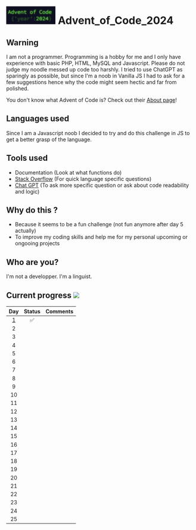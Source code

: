 # <img src="/AoC_logo.png" height="48rem"> Advent_of_Code_2024

## Warning

I am not a programmer. Programming is a hobby for me and I only have experience with basic PHP, HTML, MySQL and Javascript. Please do not judge my noodle messed up code too harshly. I tried to use ChatGPT as sparingly as possible, but since I'm a noob in Vanilla JS I had to ask for a few suggestions hence why the code might seem hectic and far from polished.

You don't know what Advent of Code is? Check out their [About page](https://adventofcode.com/2023/about)!

## Languages used

Since I am a Javascript noob I decided to try and do this challenge in JS to get a better grasp of the language.

## Tools used

- Documentation (Look at what functions do)
- [Stack Overflow](https://stackoverflow.com/) (For quick language specific questions)
- [Chat GPT](https://chat.openai.com/) (To ask more specific question or ask about code readability and logic)

## Why do this ?

- Because it seems to be a fun challenge (not fun anymore after day 5 actually)
- To improve my coding skills and help me for my personal upcoming or ongooing projects

## Who are you?

I'm not a developper. I'm a linguist.

## Current progress ![](https://geps.dev/progress/4)

| Day | Status | Comments |
| :-: | :----: | :------- |
|  [1](Day_01)  |   ✅   |          |
|  2  |        |          |
|  3  |        |          |
|  4  |        |          |
|  5  |        |          |
|  6  |        |          |
|  7  |        |          |
|  8  |        |          |
|  9  |        |          |
| 10  |        |          |
| 11  |        |          |
| 12  |        |          |
| 13  |        |          |
| 14  |        |          |
| 15  |        |          |
| 16  |        |          |
| 17  |        |          |
| 18  |        |          |
| 19  |        |          |
| 20  |        |          |
| 21  |        |          |
| 22  |        |          |
| 23  |        |          |
| 24  |        |          |
| 25  |        |          |
